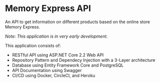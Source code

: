 # Memory Express API

An API to get information on different products based on the online store Memory Express.

*Note: This application is in very early development.*

This application consists of:
- RESTful API using ASP.NET Core 2.2 Web API
- Repository Pattern and Dependecy Injection with a 3-Layer architecture
- Database using Entity Framework Core and PostgreSQL
- API Documentation using Swagger
- CI/CD using Docker, CircleCI, and Heroku

